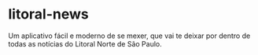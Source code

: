 # litoral-news
Um aplicativo fácil e moderno de se mexer, que vai te deixar por dentro de todas as notícias do Litoral Norte de São Paulo.

